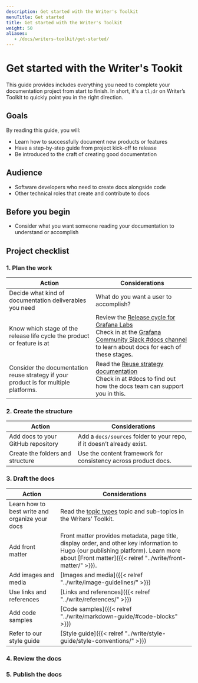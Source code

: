 ```yaml
---
description: Get started with the Writer's Toolkit
menuTitle: Get started
title: Get started with the Writer's Toolkit
weight: 50
aliases:
   - /docs/writers-toolkit/get-started/
---
```


# Get started with the Writer's Tookit

This guide provides includes everything you need to complete your documentation project from start to finish.
In short, it's a `tl;dr` on Writer’s Toolkit to quickly point you in the right direction.

## Goals

By reading this guide, you will:

* Learn how to successfully document new products or features
* Have a step-by-step guide from project kick-off to release
* Be introduced to the craft of creating good documentation

## Audience

* Software developers who need to create docs alongside code
* Other technical roles that create and contribute to docs

## Before you begin

* Consider what you want someone reading your documentation to understand or accomplish

## Project checklist

### 1. Plan the work

| Action | Considerations |
|---|---|
| Decide what kind of documentation deliverables you need | What do you want a user to accomplish? |
| Know which stage of the release life cycle the product or feature is at | Review the [Release cycle for Grafana Labs](/docs/release-life-cycle/) <br /> Check in at the [Grafana Community Slack #docs channel](https://grafana.slack.com/archives/CNCRV74GP) to learn about docs for each of these stages. |
| Consider the documentation reuse strategy if your product is for multiple platforms. | Read the [Reuse strategy documentation](https://grafana.com/docs/writers-toolkit/writing-guide/reuse-directories/) <br />Check in at #docs to find out how the docs team can support you in this. |


### 2. Create the structure

| Action | Considerations |
|---|---|
| Add docs to your GitHub repository | Add a `docs/sources` folder to your repo, if it doesn’t already exist. |
| Create the folders and structure | Use the content framework for consistency across product docs. |

### 3. Draft the docs

| Action | Considerations |
|---|---|
| Learn how to best write and organize your docs | Read the [topic types](https://grafana.com/docs/writers-toolkit/writing-guide/topic-types/) topic and sub-topics in the Writers’ Toolkit. |
| Add front matter | Front matter provides metadata, page title, display order, and other key information to Hugo (our publishing platform). Learn more about [Front matter]({{< relref "../write/front-matter/" >}}).  |
| Add images and media  | [Images and media]({{< relref "../write/image-guidelines/" >}})  |
| Use links and references  | [Links and references]({{< relref "../write/references/" >}})   |
| Add code samples   | [Code samples]({{< relref "../write/markdown-guide/#code-blocks" >}})|
| Refer to our style guide  | [Style guide]({{< relref "../write/style-guide/style-conventions/" >}}) |


### 4. Review the docs





### 5. Publish the docs



